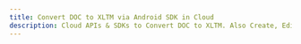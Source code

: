 ---title: Convert DOC to XLTM via Android SDK in Clouddescription: Cloud APIs & SDKs to Convert DOC to XLTM. Also Create, Edit & Render Microsoft Word & OpenOffice documents in the Cloud.---